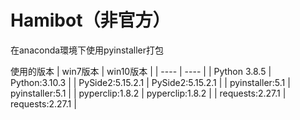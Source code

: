 # Hamibot（非官方）

在anaconda環境下使用pyinstaller打包

使用的版本
|  win7版本   | win10版本  |
|  ----  | ----  |
| Python 3.8.5  | Python:3.10.3 |
| PySide2:5.15.2.1  | PySide2:5.15.2.1 |
| pyinstaller:5.1  | pyinstaller:5.1 |
| pyperclip:1.8.2  | pyperclip:1.8.2 |
| requests:2.27.1  | requests:2.27.1 |
